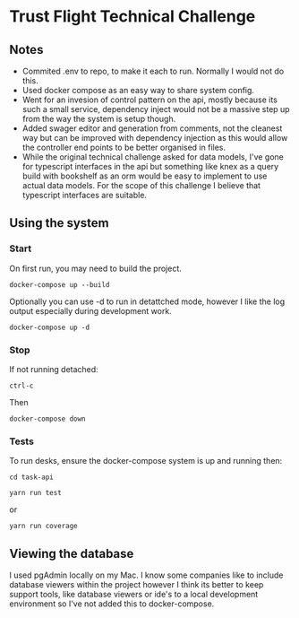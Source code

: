 # Trust Flight Technical Challenge

## Notes

- Commited .env to repo, to make it each to run. Normally I would not do this.
- Used docker compose as an easy way to share system config.
- Went for an invesion of control pattern on the api, mostly because its such a small service, dependency inject would not be a massive step up from the way the system is setup though.
- Added swager editor and generation from comments, not the cleanest way but can be improved with dependency injection as this would allow the controller end points to be better organised in files.
- While the original technical challenge asked for data models, I've gone for typescript interfaces in the api but something like knex as a query build with bookshelf as an orm would be easy to implement to use actual data models. For the scope of this challenge I believe that typescript interfaces are suitable.

## Using the system

### Start

On first run, you may need to build the project.

`docker-compose up --build`

Optionally you can use -d to run in detattched mode, however I like the log output especially during development work.

`docker-compose up -d`

### Stop

If not running detached:

`ctrl-c`

Then

`docker-compose down`

### Tests

To run desks, ensure the docker-compose system is up and running then:

`cd task-api`

`yarn run test`

or

`yarn run coverage`

## Viewing the database

I used pgAdmin locally on my Mac. I know some companies like to include database viewers within the project however I think its better to keep support tools, like database viewers or ide's to a local development environment so I've not added this to docker-compose.
